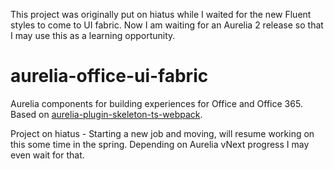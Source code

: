 This project was originally put on hiatus while I waited for the new Fluent styles to come to UI fabric. Now I am waiting for an Aurelia 2 release so that I may use this as a learning opportunity. 

# aurelia-office-ui-fabric

Aurelia components for building experiences for Office and Office 365. Based on [aurelia-plugin-skeleton-ts-webpack](https://github.com/aurelia-contrib/aurelia-plugin-skeleton-ts-webpack).

Project on hiatus - Starting a new job and moving, will resume working on this some time in the spring. Depending on Aurelia vNext progress I may even wait for that.
